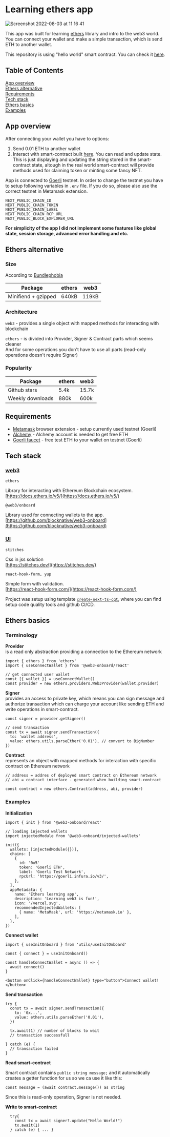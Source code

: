 # Learning ethers app

![Screenshot 2022-08-03 at 11 16 41](https://user-images.githubusercontent.com/20334563/182572200-8fecbc0f-29b8-472f-bd2a-e9ab094affce.png)

This app was built for learning [ethers](https://docs.ethers.io/v5/) library and intro to the web3 world.
You can connect your wallet and make a simple transaction, which is send ETH to another wallet.

This repository is using "hello world" smart contract. You can check it
[here](https://github.com/marekSurak/smart-contract).

## Table of Contents

[App overview](#app-overview) <br />
[Ethers alternative](#ethers-alternative) <br />
[Requirements](#requirements)<br />
[Tech stack](#tech-stack) <br />
[Ethers basics](#ethers-basics) <br />
[Examples](#examples) <br />

## App overview

After connecting your wallet you have to options:

1. Send 0.01 ETH to another wallet
2. Interact with smart-contract built [here](https://github.com/marekSurak/smart-contract). You can read and update state. This is just displaying and updating the string stored in the smart-contract state, altough in the real world smart-contract will provide methods used for claiming token or minting some fancy NFT.

App is connected to [Goerli](https://goerli.etherscan.io/) testnet. In order to change the testnet you have to setup following variables in `.env` file.
If you do so, please also use the correct testnet in Metamask extension.

```
NEXT_PUBLIC_CHAIN_ID
NEXT_PUBLIC_CHAIN_TOKEN
NEXT_PUBLIC_CHAIN_LABEL
NEXT_PUBLIC_CHAIN_RCP_URL
NEXT_PUBLIC_BLOCK_EXPLORER_URL
```

<b>For simplicity of the app I did not implement some features like global state, session storage, advanced error handling and etc.</b>

## Ethers alternative

### Size

According to [Bundlephobia](https://bundlephobia.com/)

| Package             | ethers | web3  |
| ------------------- | ------ | ----- |
| Minifiend + gzipped | 640kB  | 119kB |

### Architecture

`web3` - provides a single object with mapped methods for interacting with blockchain

`ethers` - is divided into Provider, Signer & Contract parts which seems cleaner<br /> And for some operations you don't have to use all parts (read-only operations doesn't require Signer)

### Popularity

| Package          | ethers | web3  |
| ---------------- | ------ | ----- |
| Github stars     | 5.4k   | 15.7k |
| Weekly downloads | 880k   | 600k  |

## Requirements

- [Metamask](https://metamask.io/) browser extension - setup currently used testnet (Goerli)
- [Alchemy](https://www.alchemy.com/) - Alchemy account is needed to get free ETH
- [Goerli faucet](https://goerlifaucet.com/) - free test ETH to your wallet on testnet (Goerli)

## Tech stack

### <u>web3</u>

`ethers`

Library for interacting with Ethereum Blockchain ecosystem.<br />
[https://docs.ethers.io/v5/](https://docs.ethers.io/v5/)

`@web3/onboard`

Library used for connecting wallets to the app.<br />
[https://github.com/blocknative/web3-onboard](https://github.com/blocknative/web3-onboard)

### <u>UI</u>

`stitches`

Css in jss solution<br />
[https://stitches.dev/](https://stitches.dev/)

`react-hook-form, yup`

Simple form with validation.<br />
[https://react-hook-form.com/](https://react-hook-form.com/)

Project was setup using template [`create-next-ts-cqt`](https://github.com/marekSurak/create-next-ts-cqt), where you can find setup code quality tools and github CI/CD.

## Ethers basics

### Terminology

<b>Provider</b> <br />
is a read only abstraction providing a connection to the Ethereum network

```
import { ethers } from 'ethers'
import { useConnectWallet } from '@web3-onboard/react'

// get connected user wallet
const [{ wallet }] = useConnectWallet()
const provider = new ethers.providers.Web3Provider(wallet.provider)
```

<b>Signer</b> <br />
provides an access to private key, which means you can sign message and authorize transaction which can charge your account like sending ETH and write operations in smart-contract.

```
const signer = provider.getSigner()

// send transaction
const tx = await signer.sendTransaction({
  to: 'wallet address',
  value: ethers.utils.parseEther('0.01'), // convert to BigNumber
})
```

<b>Contract</b> <br />
represents an object with mapped methods for interaction with specific contract on Ethereum network

```
// address = addres of deployed smart contract on Ethereum network
// abi = contract interface - generated when building smart-contract

const contract = new ethers.Contract(address, abi, provider)
```

### Examples

<b>Initialization</b>

```
import { init } from '@web3-onboard/react'

// loading injected wallets
import injectedModule from '@web3-onboard/injected-wallets'

init({
  wallets: [injectedModule({})],
  chains: [
    {
      id: '0x5'
      token: 'Goerli ETH',
      label: 'Goerli Test Network',
      rpcUrl: 'https://goerli.infura.io/v3/',
    },
  ],
  appMetadata: {
    name: 'Ethers learning app',
    description: 'Learning web3 is fun!',
    icon: '/vercel.svg',
    recommendedInjectedWallets: [
      { name: 'MetaMask', url: 'https://metamask.io' },
    ],
  },
})
```

<b>Connect wallet</b>

```
import { useInitOnboard } from 'utils/useInitOnboard'

const { connect } = useInitOnboard()

const handleConnectWallet = async () => {
  await connect()
}

<button onClick={handleConnectWallet} type="button">Connect wallet!</button>
```

<b>Send transaction</b>

```
try {
  const tx = await signer.sendTransaction({
    to: '0x...',
    value: ethers.utils.parseEther('0.01'),
  })

  tx.await(1) // number of blocks to wait
  // transaction successfull

} catch (e) {
  // transaction failed
}

```

<b>Read smart-contract</b>

Smart contract contains `public string message;` and it automatically creates a getter function for us so we ca use it like this:

```
const message = (await contract.message()) as string
```

Since this is read-only operation, Signer is not needed.

<b>Write to smart-contract</b>

```
  try{
    const tx = await signer?.update("Hello World!")
    tx.await(1)
  } catch (e) { ... }
```
